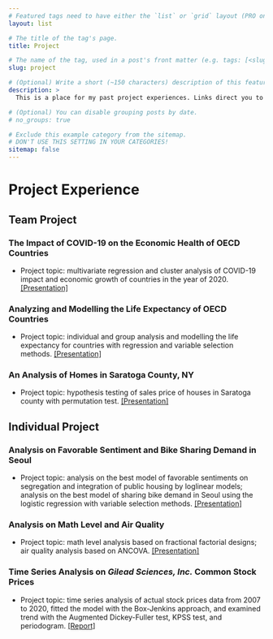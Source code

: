 ```yaml
---
# Featured tags need to have either the `list` or `grid` layout (PRO only).
layout: list

# The title of the tag's page.
title: Project

# The name of the tag, used in a post's front matter (e.g. tags: [<slug>]).
slug: project

# (Optional) Write a short (~150 characters) description of this featured tag.
description: >
  This is a place for my past project experiences. Links direct you to the presentation slides.

# (Optional) You can disable grouping posts by date.
# no_groups: true

# Exclude this example category from the sitemap.
# DON'T USE THIS SETTING IN YOUR CATEGORIES!
sitemap: false
---
```


# Project Experience

## Team Project

### The Impact of COVID-19 on the Economic Health of OECD Countries
* Project topic: multivariate regression and cluster analysis of COVID-19 impact and economic growth of countries in the year of 2020. [[Presentation]](https://drive.google.com/file/d/1ehY_FkmCY8fooVKez9myluhJLJO9hj7R/view?usp=sharing)

### Analyzing and Modelling the Life Expectancy of OECD Countries
* Project topic: individual and group analysis and modelling the life expectancy for countries with regression and variable selection methods. [[Presentation]](https://drive.google.com/file/d/1z4T90vahIWuzN7xd508geYzyyZ4qqK9b/view?usp=sharing)

### An Analysis of Homes in Saratoga County, NY
* Project topic: hypothesis testing of sales price of houses in Saratoga county with permutation test. [[Presentation]](https://drive.google.com/file/d/1Z14uQ-jHzTnJmcIGJpWZlXyNkqeo69-I/view?usp=sharing)

## Individual Project

### Analysis on Favorable Sentiment and Bike Sharing Demand in Seoul
* Project topic: analysis on the best model of favorable sentiments on segregation and integration of public housing by loglinear models; analysis on the best model of sharing bike demand in Seoul using the logistic regression with variable selection methods. [[Presentation]](https://drive.google.com/file/d/1cFGtvGwZBezpDMXwbpxbMb5CrjRSmgcT/view?usp=sharing)

### Analysis on Math Level and Air Quality
* Project topic: math level analysis based on fractional factorial designs; air quality analysis based on ANCOVA. [[Presentation]](https://drive.google.com/file/d/1IZkpgydGkBTVyXycluBAeSYq2VKRP9GK/view?usp=sharing)

### Time Series Analysis on *Gilead Sciences, Inc.* Common Stock Prices
* Project topic: time series analysis of actual stock prices data from 2007 to 2020, fitted the model with the Box-Jenkins approach, and examined trend with the Augmented Dickey-Fuller test, KPSS test, and periodogram. [[Report]](https://drive.google.com/file/d/1OjkrajA8fftxXinUz7cjnIlYbX6ozAer/view?usp=sharing)
